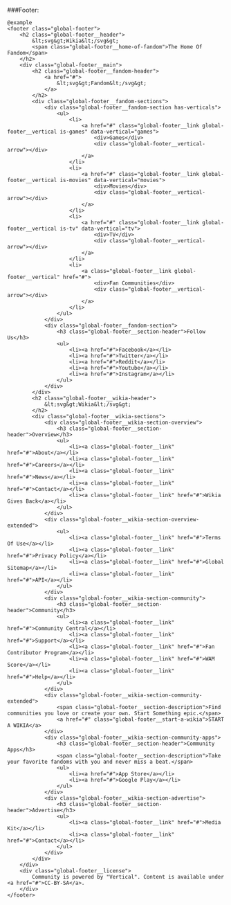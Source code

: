 ###Footer:

	@example
	<footer class="global-footer">
		<h2 class="global-footer__header">
			&lt;svg&gt;Wikia&lt;/svg&gt;
			<span class="global-footer__home-of-fandom">The Home Of Fandom</span>
		</h2>
		<div class="global-footer__main">
			<h2 class="global-footer__fandom-header">
				<a href="#">
					&lt;svg&gt;Fandom&lt;/svg&gt;
				</a>
			</h2>
			<div class="global-footer__fandom-sections">
				<div class="global-footer__fandom-section has-verticals">
					<ul>
						<li>
							<a href="#" class="global-footer__link global-footer__vertical is-games" data-vertical="games">
								<div>Games</div>
								<div class="global-footer__vertical-arrow"></div>
							</a>
						</li>
						<li>
							<a href="#" class="global-footer__link global-footer__vertical is-movies" data-vertical="movies">
								<div>Movies</div>
								<div class="global-footer__vertical-arrow"></div>
							</a>
						</li>
						<li>
							<a href="#" class="global-footer__link global-footer__vertical is-tv" data-vertical="tv">
								<div>TV</div>
								<div class="global-footer__vertical-arrow"></div>
							</a>
						</li>
						<li>
							<a class="global-footer__link global-footer__vertical" href="#">
								<div>Fan Communities</div>
								<div class="global-footer__vertical-arrow"></div>
							</a>
						</li>
					</ul>
				</div>
				<div class="global-footer__fandom-section">
					<h3 class="global-footer__section-header">Follow Us</h3>
					<ul>
						<li><a href="#">Facebook</a></li>
						<li><a href="#">Twitter</a></li>
						<li><a href="#">Reddit</a></li>
						<li><a href="#">Youtube</a></li>
						<li><a href="#">Instagram</a></li>
					</ul>
				</div>
			</div>
			<h2 class="global-footer__wikia-header">
				&lt;svg&gt;Wikia&lt;/svg&gt;
			</h2>
			<div class="global-footer__wikia-sections">
				<div class="global-footer__wikia-section-overview">
					<h3 class="global-footer__section-header">Overview</h3>
					<ul>
						<li><a class="global-footer__link" href="#">About</a></li>
						<li><a class="global-footer__link" href="#">Careers</a></li>
						<li><a class="global-footer__link" href="#">News</a></li>
						<li><a class="global-footer__link" href="#">Contact</a></li>
						<li><a class="global-footer__link" href="#">Wikia Gives Back</a></li>
					</ul>
				</div>
				<div class="global-footer__wikia-section-overview-extended">
					<ul>
						<li><a class="global-footer__link" href="#">Terms Of Use</a></li>
						<li><a class="global-footer__link" href="#">Privacy Policy</a></li>
						<li><a class="global-footer__link" href="#">Global Sitemap</a></li>
						<li><a class="global-footer__link" href="#">API</a></li>
					</ul>
				</div>
				<div class="global-footer__wikia-section-community">
					<h3 class="global-footer__section-header">Community</h3>
					<ul>
						<li><a class="global-footer__link" href="#">Community Central</a></li>
						<li><a class="global-footer__link" href="#">Support</a></li>
						<li><a class="global-footer__link" href="#">Fan Contributor Program</a></li>
						<li><a class="global-footer__link" href="#">WAM Score</a></li>
						<li><a class="global-footer__link" href="#">Help</a></li>
					</ul>
				</div>
				<div class="global-footer__wikia-section-community-extended">
					<span class="global-footer__section-description">Find communities you love or create your own. Start Something epic.</span>
					<a href="#" class="global-footer__start-a-wikia">START A WIKIA</a>
				</div>
				<div class="global-footer__wikia-section-community-apps">
					<h3 class="global-footer__section-header">Community Apps</h3>
					<span class="global-footer__section-description">Take your favorite fandoms with you and never miss a beat.</span>
					<ul>
						<li><a href="#">App Store</a></li>
						<li><a href="#">Google Play</a></li>
					</ul>
				</div>
				<div class="global-footer__wikia-section-advertise">
					<h3 class="global-footer__section-header">Advertise</h3>
					<ul>
						<li><a class="global-footer__link" href="#">Media Kit</a></li>
						<li><a class="global-footer__link" href="#">Contact</a></li>
					</ul>
				</div>
			</div>
		</div>
		<div class="global-footer__license">
			Community is powered by "Vertical". Content is available under <a href="#">CC-BY-SA</a>.
		</div>
	</footer>
